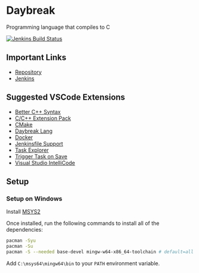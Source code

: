 # Daybreak
Programming language that compiles to C

[![Jenkins Build Status](https://jenkins.exokomodo.com/job/Daybreak/job/main/badge/icon)](https://jenkins.exokomodo.com/job/Daybreak/job/main/)

## Important Links
- [Repository](https://github.com/ExoKomodo/Daybreak)
- [Jenkins](https://jenkins.exokomodo.com/job/Daybreak)

## Suggested VSCode Extensions
- [Better C++ Syntax](https://marketplace.visualstudio.com/items?itemName=jeff-hykin.better-cpp-syntax)
- [C/C++ Extension Pack](https://marketplace.visualstudio.com/items?itemName=ms-vscode.cpptools-extension-pack)
- [CMake](https://marketplace.visualstudio.com/items?itemName=twxs.cmake)
- [Daybreak Lang](https://marketplace.visualstudio.com/items?itemName=ExoKomodo.daybreak-lang)
- [Docker](https://marketplace.visualstudio.com/items?itemName=ms-azuretools.vscode-docker)
- [Jenkinsfile Support](https://marketplace.visualstudio.com/items?itemName=secanis.jenkinsfile-support)
- [Task Explorer](https://marketplace.visualstudio.com/items?itemName=spmeesseman.vscode-taskexplorer)
- [Trigger Task on Save](https://marketplace.visualstudio.com/items?itemName=Gruntfuggly.triggertaskonsave)
- [Visual Studio IntelliCode](https://marketplace.visualstudio.com/items?itemName=VisualStudioExptTeam.vscodeintellicode)

## Setup

### Setup on Windows
Install [MSYS2](https://www.msys2.org/)

Once installed, run the following commands to install all of the dependencies:
```bash
pacman -Syu
pacman -Su
pacman -S --needed base-devel mingw-w64-x86_64-toolchain # default=all is correct. ~1 gb of space needed.
```

Add `C:\msys64\mingw64\bin` to your `PATH` environment variable.

